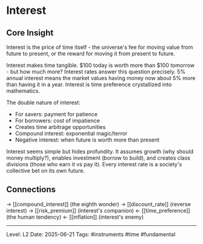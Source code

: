 # Interest

## Core Insight
Interest is the price of time itself - the universe's fee for moving value from future to present, or the reward for moving it from present to future.

Interest makes time tangible. $100 today is worth more than $100 tomorrow - but how much more? Interest rates answer this question precisely. 5% annual interest means the market values having money now about 5% more than having it in a year. Interest is time preference crystallized into mathematics.

The double nature of interest:
- For savers: payment for patience
- For borrowers: cost of impatience
- Creates time arbitrage opportunities
- Compound interest: exponential magic/terror
- Negative interest: when future is worth more than present

Interest seems simple but hides profundity. It assumes growth (why should money multiply?), enables investment (borrow to build), and creates class divisions (those who earn it vs pay it). Every interest rate is a society's collective bet on its own future.

## Connections
→ [[compound_interest]] (the eighth wonder)
→ [[discount_rate]] (reverse interest)
→ [[risk_premium]] (interest's companion)
← [[time_preference]] (the human tendency)
← [[inflation]] (interest's enemy)

---
Level: L2
Date: 2025-06-21
Tags: #instruments #time #fundamental